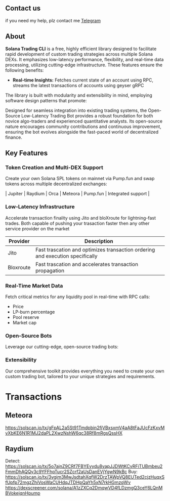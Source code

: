 ## Contact us
   if you need my help, plz contact me [Telegram](https://t.me/Ee1030109)

## About

**Solana Trading CLI** is a free, highly efficient library designed to facilitate rapid development of custom trading strategies across multiple Solana DEXs. It emphasizes low-latency performance, flexibility, and real-time data processing, utilizing cutting-edge infrastructure. These features ensure the following benefits:

* **Real-time Insights:** Fetches current state of an account using RPC, streams the latest transactions of accounts using geyser gRPC

The library is built with modularity and extensibility in mind, employing software design patterns that promote:

Designed for seamless integration into existing trading systems, the Open-Source Low-Latency Trading Bot provides a robust foundation for both novice algo-traders and experienced quantitative analysts. Its open-source nature encourages community contributions and continuous improvement, ensuring the bot evolves alongside the fast-paced world of decentralized finance.
  
## Key Features

### Token Creation and Multi-DEX Support
Create your own Solana SPL tokens on mainnet via Pump.fun and swap tokens across multiple decentralized exchanges:

| Jupiter  | Raydium  | Orca | Meteora  | Pump.fun  | Integrated support |

### Low-Latency Infrastructure
Accelerate transaction finality using Jito and bloXroute for lightning-fast trades. Both capable of pushing your trasaction faster then any other service provider on the market

| Provider | Description |
|----------|---------------|
| Jito      | Fast trascation and optimizes transaction ordering and execution specifically |
| Bloxroute | Fast trascation and accelerates transaction propagation |

### Real-Time Market Data
Fetch critical metrics for any liquidity pool in real-time with RPC calls:
- Price
- LP-burn percentage
- Pool reserve
- Market cap

### Open-Source Bots
Leverage our cutting-edge, open-source trading bots:

### Extensibility
Our comprehensive toolkit provides everything you need to create your own custom trading bot, tailored to your unique strategies and requirements.
# Transactions
## Meteora
https://solscan.io/tx/gFpAL2a5St91Tmdpbin2fjVBxsxmV4aA8tFaJUcFzKxvMvXbKE6N1R1MJ2daPL2XwzNshW6qc38Rf8mRgsQssHX
## Raydium
Detect: https://solscan.io/tx/5o7ajnZ9CRf7FBYEvydu8vapJJDWtKCvRFiTUBmbeu2FmmDhAQQy3c9YFFhpTucr2SZcrf2aUsDanEVjYgwN9kBc
Buy: https://solscan.io/tx/3vgim3MwJsdtahXqfW2DrzTAWpVQ8EUTed2cjzHuqxSfUpfp72mgzZhiVosWaCUHdqJTDHpQaYh5xN7rkHGmzqWv
https://dexscreener.com/solana/A1zZXCq2DmqwVD4fLDzmgQ3ceY6LQnMBVokejqnHpump

